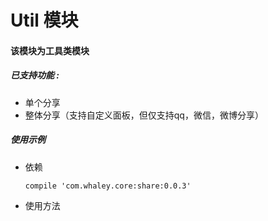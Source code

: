 # Util 模块
#### 该模块为工具类模块

##### 已支持功能 :
* 单个分享
* 整体分享（支持自定义面板，但仅支持qq，微信，微博分享）

##### 使用示例

* 依赖
    ```
    compile 'com.whaley.core:share:0.0.3'
    ```

* 使用方法
 ```java


 ```